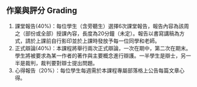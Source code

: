 ## 作業與評分 Grading
1. 課堂報告(40%)：每位學生（含旁聽生）選擇6次課堂報告，報告內容為該周之（部份或全部）授課內容，長度為20分鐘（未定）。報告以書寫講稿為方式，請於上課前自行影印並於上課時發放予每一位同學和老師。
2. 正式辯論(40%)：本課程將舉行兩次正式辯論，一次在期中，第二次在期末。學生將被要求為某一作者的著作與主要概念進行辯護。一半學生是辯士，另一半是裁判，裁判要對辯士提出問題。
3. 心得報告（20%）：每位學生每週需於本課程專屬部落格上公告每篇文章心得。